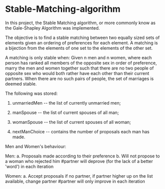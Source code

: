 # Stable-Matching-algorithm
In this project, the Stable Matching algorithm, or more commonly know as the Gale-Shapley Algorithm was implemented.

The objective is to find a stable matching between two equally sized sets of elements given an ordering of preferences
for each element.
A matching is a bijection from the elements of one set to the elements of the other set.

A matching is only stable when:
Given n men and n women, where each person has ranked all members of the opposite sex in order of preference, marry the
men and women together such that there are no two people of opposite sex who would both rather have each other than
their current partners. When there are no such pairs of people, the set of marriages is deemed stable.

The following was stored:

1. unmarriedMen -- the list of currently unmarried men;

2. manSpouse -- the list of current spouses of all man;

3. womanSpouse -- the list of current spouses of all woman;

4. nextManChoice -- contains the number of proposals each man has made.

Men and Women's behaviour:

Men:
a. Proposals made according to their preference
b. Will not propose to a woman who rejected him
#partner will deprove (for the lack of a better 'word') in each iteration

Women:
a. Accept proposals if no partner, if partner higher up on the list available, change partner
#partner will only improve in each iteration

